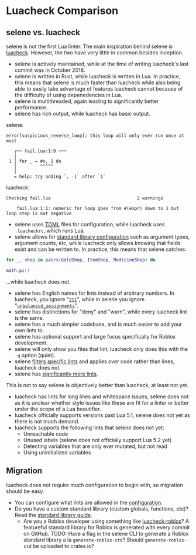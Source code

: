 # Luacheck Comparison

## selene vs. luacheck
selene is not the first Lua linter. The main inspiration behind selene is [luacheck](https://luacheck.readthedocs.io/en/stable/). However, the two have very little in common besides inception.

- selene is actively maintained, while at the time of writing luacheck's last commit was in October 2018.
- selene is written in Rust, while luacheck is written in Lua. In practice, this means that selene is much faster than luacheck while also being able to easily take advantage of features luacheck cannot because of the difficulty of using depenedencies in Lua.
- selene is multithreaded, again leading to significantly better performance.
- selene has rich output, while luacheck has basic output.

selene:

```
error[suspicious_reverse_loop]: this loop will only ever run once at most

   ┌── fail.lua:1:9 ───
   │
 1 │ for _ = #x, 1 do
   │         ^^^^^
   │
   = help: try adding `, -1` after `1`
```

luacheck:

```
Checking fail.lua                                 2 warnings

    fail.lua:1:1: numeric for loop goes from #(expr) down to 1 but loop step is not negative
```

- selene uses [TOML](https://github.com/toml-lang/toml) files for configuration, while luacheck uses `.luacheckrc`, which runs Lua.
- selene allows for [standard library configuration](./cli/std.md) such as argument types, argument counts, etc, while luacheck only allows knowing that fields exist and can be written to. In practice, this means that selene catches:

```lua
for _, shop in pairs(GoldShop, ItemShop, MedicineShop) do

math.pi()
```

...while luacheck does not.
- selene has English names for lints instead of arbitrary numbers. In luacheck, you ignore "[`211`](https://luacheck.readthedocs.io/en/stable/warnings.html#unbalanced-assignments)", while in selene you ignore "[`unbalanced_assignments`](./lints/unbalanced_assignments.md)".
- selene has distinctions for "deny" and "warn", while every luacheck lint is the same.
- selene has a much simpler codebase, and is much easier to add your own lints to.
- selene has optional support and large focus specifically for Roblox development.
- selene will only show you files that lint, luacheck only does this with the `-q` option (quiet).
- selene [filters specific lints](./usage/filtering.md) and applies over code rather than lines, luacheck does not.
- selene has [significantly more lints](./lints/index.md).

This is not to say selene is objectively better than luacheck, at least not yet.
- luacheck has lints for long lines and whitespace issues, selene does not as it is unclear whether style issues like these are fit for a linter or better under the scope of a Lua beautifier.
- luacheck officially supports versions past Lua 5.1, selene does not yet as there is not much demand.
- luacheck supports the following lints that selene does not yet:
  - Unreachable code
  - Unused labels (selene does not officially support Lua 5.2 yet)
  - Detecting variables that are only ever mutated, but not read
  - Using uninitialized variables

## Migration
luacheck does not require much configuration to begin with, so migration should be easy.

- You can configure what lints are allowed in the [configuration](./cli/configuration.md#changing-the-severity-of-lints).
- Do you have a custom standard library (custom globals, functions, etc)? Read the [standard library guide](./cli/std.md).
  - Are you a Roblox developer using something like [luacheck-roblox](https://github.com/Quenty/luacheck-roblox/)? A featureful standard library for Roblox is generated with every commit on GitHub. TODO: Have a flag in the selene CLI to generate a Roblox standard library a la `generate-roblox-std`? Should `generate-roblox-std` be uploaded to crates.io?
